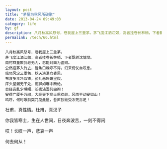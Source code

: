 ```yaml
---
layout: post
title: "茅屋为秋风所破歌"
date: 2013-04-24 09:49:03
category: life
by: gf
description: 八月秋高风怒号，卷我屋上三重茅。茅飞度江洒江郊，高者挂卷长林梢，下者飘转沈塘坳。南村群童欺我老无力，忍能对面为盗贼。公然抱茅入竹去，唇焦口燥呼不得，归来倚仗自叹息。俄顷风
permalink: /tech/66.html
---
```

``````````
八月秋高风怒号，卷我屋上三重茅。
茅飞度江洒江郊，高者挂卷长林梢，下者飘转沈塘坳。
南村群童欺我老无力，忍能对面为盗贼。
公然抱茅入竹去，唇焦口燥呼不得，归来倚仗自叹息。
俄顷风定云墨色，秋天漠漠向昏黑。
布衾多年冷似铁，骄儿恶卧蹋里裂。
床头屋漏无干处，雨脚如麻未断绝。
自经丧乱少睡眠，长夜沾湿何由彻！
安得广厦千万间，大庇天下寒士俱欢颜，风雨不动安如山！
呜呼，何时眼前突兀见此屋，吾庐独破受冻死亦足！
``````````

杜甫，真性情。杜甫，真汉子

你我皆寒士，生在人世间，日夜奔波苦，一刻不得闲

哎！长叹一声，悲哀一声

何去何从！